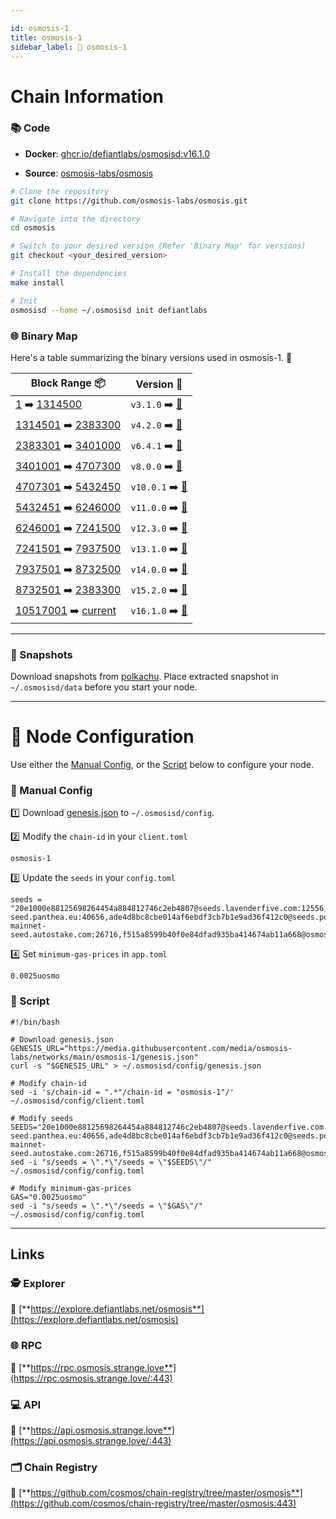 ```yaml
---

id: osmosis-1
title: osmosis-1
sidebar_label: 🔗 osmosis-1
---
```

# Chain Information

### 📚 Code
- **Docker**: [ghcr.io/defiantlabs/osmosisd:v16.1.0](https://github.com/DefiantLabs/externalPackages/pkgs/container/osmosisd/110595350?tag=v16.1.0)

- **Source**: [osmosis-labs/osmosis](https://github.com/osmosis-labs/osmosis)

```bash
# Clone the repository
git clone https://github.com/osmosis-labs/osmosis.git

# Navigate into the directory
cd osmosis

# Switch to your desired version (Refer 'Binary Map' for versions)
git checkout <your_desired_version>

# Install the dependencies
make install

# Init
osmosisd --home ~/.osmosisd init defiantlabs

```

### 🌐 Binary Map 

Here's a table summarizing the binary versions used in osmosis-1. 🚀

| Block Range  📦                                                    | Version 📔 |
|------------------------------------------------------------|------------|
| [1](https://www.mintscan.io/osmosis/blocks/1) ➡️ [1314500](https://www.mintscan.io/osmosis/blocks/1)       | `v3.1.0` ➡️ [🔗](https://github.com/osmosis-labs/osmosis/releases/tag/v3.1.0)   |
| [1314501](https://www.mintscan.io/osmosis/blocks/1314501) ➡️ [2383300](https://www.mintscan.io/osmosis/blocks/2383300)       | `v4.2.0` ➡️ [🔗](https://github.com/osmosis-labs/osmosis/releases/tag/v4.2.0)   |
| [2383301](https://www.mintscan.io/osmosis/blocks/2383301) ➡️ [3401000](https://www.mintscan.io/osmosis/blocks/3401000)       | `v6.4.1` ➡️ [🔗](https://github.com/osmosis-labs/osmosis/releases/tag/v6.4.1)   |
| [3401001](https://www.mintscan.io/osmosis/blocks/3401001) ➡️ [4707300](https://www.mintscan.io/osmosis/blocks/4707300)       | `v8.0.0` ➡️ [🔗](https://github.com/osmosis-labs/osmosis/releases/tag/v8.0.0)   |
| [4707301](https://www.mintscan.io/osmosis/blocks/4707301) ➡️ [5432450](https://www.mintscan.io/osmosis/blocks/5432450)       | `v10.0.1` ➡️ [🔗](https://github.com/osmosis-labs/osmosis/releases/tag/v10.0.1)   |
| [5432451](https://www.mintscan.io/osmosis/blocks/5432451) ➡️ [6246000](https://www.mintscan.io/osmosis/blocks/6246000)       | `v11.0.0` ➡️ [🔗](https://github.com/osmosis-labs/osmosis/releases/tag/v11.0.0)   |
| [6246001](https://www.mintscan.io/osmosis/blocks/6246001) ➡️ [7241500](https://www.mintscan.io/osmosis/blocks/7241500)       | `v12.3.0` ➡️ [🔗](https://github.com/osmosis-labs/osmosis/releases/tag/v12.3.0)   |
| [7241501](https://www.mintscan.io/osmosis/blocks/7241501) ➡️ [7937500](https://www.mintscan.io/osmosis/blocks/7937500)       | `v13.1.0` ➡️ [🔗](https://github.com/osmosis-labs/osmosis/releases/tag/v13.1.0)   |
| [7937501](https://www.mintscan.io/osmosis/blocks/7937501) ➡️ [8732500](https://www.mintscan.io/osmosis/blocks/8732500)       | `v14.0.0` ➡️ [🔗](https://github.com/osmosis-labs/osmosis/releases/tag/v14.0.0)   |
| [8732501](https://www.mintscan.io/osmosis/blocks/8732501) ➡️ [2383300](https://www.mintscan.io/osmosis/blocks/10517000)       | `v15.2.0` ➡️ [🔗](https://github.com/osmosis-labs/osmosis/releases/tag/v15.2.0)   |
| [10517001](https://www.mintscan.io/osmosis/blocks/8732501) ➡️ [current](https://www.mintscan.io/osmosis/blocks/current)       | `v16.1.0` ➡️ [🔗](https://github.com/osmosis-labs/osmosis/releases/tag/v16.1.0)   |

---

### 💾 Snapshots

Download snapshots from [polkachu](https://www.polkachu.com/tendermint_snapshots/osmosis).  Place extracted snapshot in `~/.osmosisd/data` before you start your node.

---

# 🚀 Node Configuration

Use either the [Manual Config](#-manual-config), or the [Script](#-script) below to configure your node.

### 📂 Manual Config

1️⃣ Download [genesis.json](https://media.githubusercontent.com/media/osmosis-labs/networks/main/osmosis-1/genesis.json) to `~/.osmosisd/config`.

2️⃣ Modify the `chain-id` in your `client.toml`

```text
osmosis-1
```

3️⃣ Update the `seeds` in your `config.toml`

```text
seeds = "20e1000e88125698264454a884812746c2eb4807@seeds.lavenderfive.com:12556,3cc024d1c760c9cd96e6413abaf3b36a8bdca58e@seeds.goldenratiostaking.net:1630,4dac1272a42e6b9e3ae3766304e12f1cb09ecbf0@osmosis-seed.panthea.eu:40656,ade4d8bc8cbe014af6ebdf3cb7b1e9ad36f412c0@seeds.polkachu.com:12556,ebc272824924ea1a27ea3183dd0b9ba713494f83@osmosis-mainnet-seed.autostake.com:26716,f515a8599b40f0e84dfad935ba414674ab11a668@osmosis.blockpane.com:26656"
```

4️⃣ Set `minimum-gas-prices` in `app.toml`

```text
0.0025uosmo
```

### 🔧 Script
```shell
#!/bin/bash

# Download genesis.json
GENESIS_URL="https://media.githubusercontent.com/media/osmosis-labs/networks/main/osmosis-1/genesis.json"
curl -s "$GENESIS_URL" > ~/.osmosisd/config/genesis.json

# Modify chain-id
sed -i 's/chain-id = ".*"/chain-id = "osmosis-1"/' ~/.osmosisd/config/client.toml

# Modify seeds
SEEDS="20e1000e88125698264454a884812746c2eb4807@seeds.lavenderfive.com:12556,3cc024d1c760c9cd96e6413abaf3b36a8bdca58e@seeds.goldenratiostaking.net:1630,4dac1272a42e6b9e3ae3766304e12f1cb09ecbf0@osmosis-seed.panthea.eu:40656,ade4d8bc8cbe014af6ebdf3cb7b1e9ad36f412c0@seeds.polkachu.com:12556,ebc272824924ea1a27ea3183dd0b9ba713494f83@osmosis-mainnet-seed.autostake.com:26716,f515a8599b40f0e84dfad935ba414674ab11a668@osmosis.blockpane.com:26656"
sed -i "s/seeds = \".*\"/seeds = \"$SEEDS\"/" ~/.osmosisd/config/config.toml

# Modify minimum-gas-prices
GAS="0.0025uosmo"
sed -i "s/seeds = \".*\"/seeds = \"$GAS\"/" ~/.osmosisd/config/config.toml

```

---

## Links

### 🕵️ **Explorer**

🔗 [**https://explore.defiantlabs.net/osmosis**](https://explore.defiantlabs.net/osmosis)

### 🌐 **RPC** 

🔗 [**https://rpc.osmosis.strange.love**](https://rpc.osmosis.strange.love/:443)

### 💻 **API**

🔗 [**https://api.osmosis.strange.love**](https://api.osmosis.strange.love/:443)

### 🗂️ **Chain Registry**

🔗 [**https://github.com/cosmos/chain-registry/tree/master/osmosis**](https://github.com/cosmos/chain-registry/tree/master/osmosis:443)
